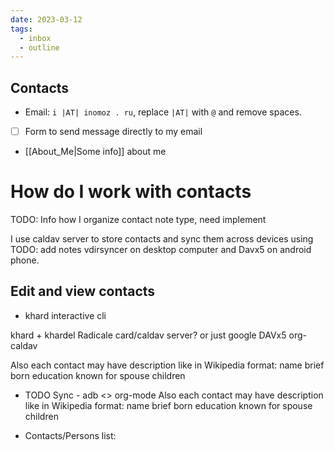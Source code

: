 ```yaml
---
date: 2023-03-12
tags:
  - inbox
  - outline
---
```


## Contacts

- Email: `i |AT| inomoz . ru`, replace `|AT|` with `@` and remove spaces.
- [ ] Form to send message directly to my email
- [[About_Me|Some info]] about me

# How do I work with contacts

TODO: Info how I organize contact note type, need implement

I use caldav server to store contacts and sync them across devices using
TODO: add notes vdirsyncer on desktop computer and Davx5 on android phone.

## Edit and view contacts

- khard interactive cli

khard + khardel Radicale card/caldav server? or just google DAVx5 org-caldav

Also each contact may have description like in Wikipedia format: name brief born
education known for spouse children

- TODO Sync - adb <> org-mode Also each contact may have description like in
  Wikipedia format: name brief born education known for spouse children

- Contacts/Persons list:
